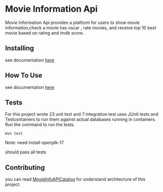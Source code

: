 # Movie Information Api
Movie Information Api provides a platform for users to show movie information,check a movie has oscar , rate movies, and receive top 10 best movie based on rating and imdb score.

## Installing
see documentation [here](docs/how_to_run.md)

## How To Use
see documentation [here](docs/how_to_test.md)

## Tests
For this project wrote 23 unit test and 7 integration test uses JUnit tests and Testcontainers to run them against actual databases running in containers.
Run the command to run the tests.
```shell
mvn test
```
Note: need install openjdk-17

should pass all tests

## Contributing
you can read [MovieInfoAPICatalog](docs/MovieInfoAPICatalog.pdf) for understand architecture of this project.

